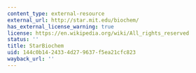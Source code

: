 ```yaml
---
content_type: external-resource
external_url: http://star.mit.edu/biochem/
has_external_license_warning: true
license: https://en.wikipedia.org/wiki/All_rights_reserved
status: ''
title: StarBiochem
uid: 144c0b14-2433-4d27-9637-f5ea21cfc823
wayback_url: ''
---
```

